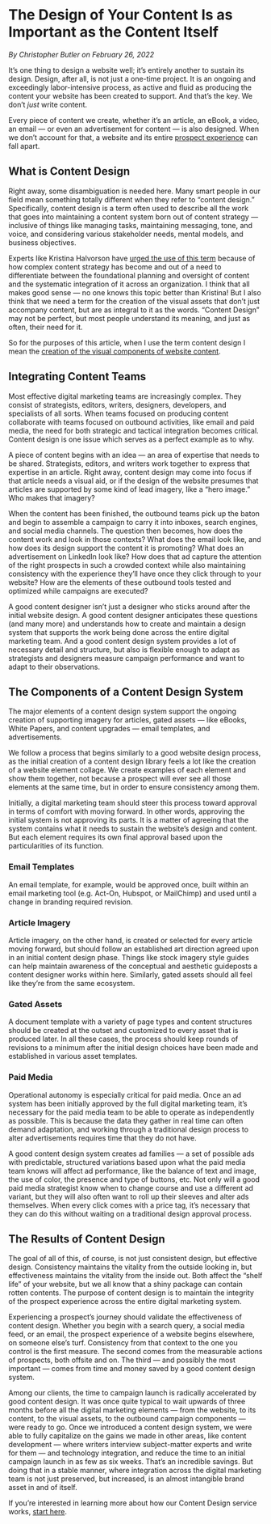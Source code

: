 # The Design of Your Content Is as Important as the Content Itself

*By Christopher Butler on February 26, 2022*

It’s one thing to design a website well; it’s entirely another to sustain its design. Design, after all, is not just a one-time project. It is an ongoing and exceedingly labor-intensive process, as active and fluid as producing the content your website has been created to support. And that’s the key. We don’t *just* write content. 

Every piece of content we create, whether it’s an article, an eBook, a video, an email — or even an advertisement for content — is also designed. When we don’t account for that, a website and its entire [prospect experience](/introduction-prospect-experience-design) can fall apart.

## What is Content Design

Right away, some disambiguation is needed here. Many smart people in our field mean something totally different when they refer to “content design.” Specifically, content design is a term often used to describe all the work that goes into maintaining a content system born out of content strategy — inclusive of things like managing tasks, maintaining messaging, tone, and voice, and considering various stakeholder needs, mental models, and business objectives.

Experts like Kristina Halvorson have [urged the use of this term](https://www.strings.design/blog/the-past-present-and-future-of-ux-writing-and-content-design-an-interview-with-kristina-halvorson) because of how complex content strategy has become and out of a need to differentiate between the foundational planning and oversight of content and the systematic integration of it across an organization. I think that all makes good sense — no one knows this topic better than Kristina! But I also think that we need a term for the creation of the visual assets that don’t just accompany content, but are as integral to it as the words. “Content Design” may not be perfect, but most people understand its meaning, and just as often, their need for it.

So for the purposes of this article, when I use the term content design I mean the [creation of the visual components of website content](/service/content-design-service/).

## Integrating Content Teams

Most effective digital marketing teams are increasingly complex. They consist of strategists, editors, writers, designers, developers, and specialists of all sorts. When teams focused on producing content collaborate with teams focused on outbound activities, like email and paid media, the need for both strategic and tactical integration becomes critical. Content design is one issue which serves as a perfect example as to why.

A piece of content begins with an idea — an area of expertise that needs to be shared. Strategists, editors, and writers work together to express that expertise in an article. Right away, content design may come into focus if that article needs a visual aid, or if the design of the website presumes that articles are supported by some kind of lead imagery, like a “hero image.” Who makes that imagery?

When the content has been finished, the outbound teams pick up the baton and begin to assemble a campaign to carry it into inboxes, search engines, and social media channels. The question then becomes, how does the content work and look in those contexts? What does the email look like, and how does its design support the content it is promoting? What does an advertisement on LinkedIn look like? How does that ad capture the attention of the right prospects in such a crowded context while also maintaining consistency with the experience they’ll have once they click through to your website? How are the elements of these outbound tools tested and optimized while campaigns are executed?

A good content designer isn’t just a designer who sticks around after the initial website design. A good content designer anticipates these questions (and many more) and understands how to create and maintain a design system that supports the work being done across the entire digital marketing team. And a good content design system provides a lot of necessary detail and structure, but also is flexible enough to adapt as strategists and designers measure campaign performance and want to adapt to their observations.

## The Components of a Content Design System

The major elements of a content design system support the ongoing creation of supporting imagery for articles, gated assets — like eBooks, White Papers, and content upgrades — email templates, and advertisements.

We follow a process that begins similarly to a good website design process, as the initial creation of a content design library feels a lot like the creation of a website element collage. We create examples of each element and show them together, not because a prospect will ever see all those elements at the same time, but in order to ensure consistency among them.

Initially, a digital marketing team should steer this process toward approval in terms of comfort with moving forward. In other words, approving the initial system is not approving its parts. It is a matter of agreeing that the system contains what it needs to sustain the website’s design and content. But each element requires its own final approval based upon the particularities of its function.

### Email Templates

An email template, for example, would be approved once, built within an email marketing tool (e.g. Act-On, Hubspot, or MailChimp) and used until a change in branding required revision.

### Article Imagery

Article imagery, on the other hand, is created or selected for every article moving forward, but should follow an established art direction agreed upon in an initial content design phase. Things like stock imagery style guides can help maintain awareness of the conceptual and aesthetic guideposts a content designer works within here. Similarly, gated assets should all feel like they’re from the same ecosystem. 

### Gated Assets

A document template with a variety of page types and content structures should be created at the outset and customized to every asset that is produced later. In all these cases, the process should keep rounds of revisions to a minimum after the initial design choices have been made and established in various asset templates.

### Paid Media

Operational autonomy is especially critical for paid media. Once an ad system has been initially approved by the full digital marketing team, it’s necessary for the paid media team to be able to operate as independently as possible. This is because the data they gather in real time can often demand adaptation, and working through a traditional design process to alter advertisements requires time that they do not have. 

A good content design system creates ad families — a set of possible ads with predictable, structured variations based upon what the paid media team knows will affect ad performance, like the balance of text and image, the use of color, the presence and type of buttons, etc. Not only will a good paid media strategist know when to change course and use a different ad variant, but they will also often want to roll up their sleeves and alter ads themselves. When every click comes with a price tag, it’s necessary that they can do this without waiting on a traditional design approval process.

## The Results of Content Design

The goal of all of this, of course, is not just consistent design, but effective design. Consistency maintains the vitality from the outside looking in, but effectiveness maintains the vitality from the inside out. Both affect the “shelf life” of your website, but we all know that a shiny package can contain rotten contents. The purpose of content design is to maintain the integrity of the prospect experience across the entire digital marketing system.

Experiencing a prospect’s journey should validate the effectiveness of content design. Whether you begin with a search query, a social media feed, or an email, the prospect experience of a website begins elsewhere, on someone else’s turf. Consistency from that context to the one you control is the first measure. The second comes from the measurable actions of prospects, both offsite and on. The third — and possibly the most important — comes from time and money saved by a good content design system.

Among our clients, the time to campaign launch is radically accelerated by good content design. It was once quite typical to wait upwards of three months before all the digital marketing elements — from the website, to its content, to the visual assets, to the outbound campaign components — were ready to go. Once we introduced a content design system, we were able to fully capitalize on the gains we made in other areas, like content development — where writers interview subject-matter experts and write for them — and technology integration, and reduce the time to an initial campaign launch in as few as six weeks. That’s an incredible savings. But doing that in a stable manner, where integration across the digital marketing team is not just preserved, but increased, is an almost intangible brand asset in and of itself.

If you’re interested in learning more about how our Content Design service works, [start here](https://www.newfangled.com/service/content-design-service/).
